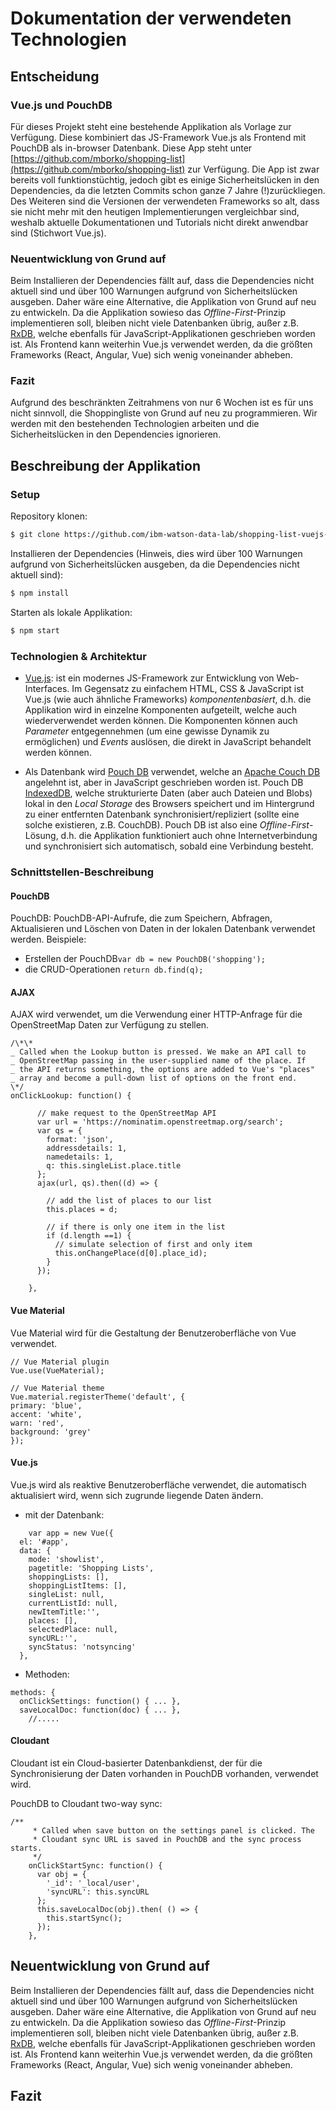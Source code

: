 # Dokumentation der verwendeten Technologien

## Entscheidung

### Vue.js und PouchDB

Für dieses Projekt steht eine bestehende Applikation als Vorlage zur Verfügung. Diese kombiniert das JS-Framework Vue.js als Frontend mit PouchDB als in-browser Datenbank. Diese App steht unter [https://github.com/mborko/shopping-list](https://github.com/mborko/shopping-list) zur Verfügung. Die App ist zwar bereits voll funktionstüchtig, jedoch gibt es einige Sicherheitslücken in den Dependencies, da die letzten Commits schon ganze 7 Jahre (!)zurückliegen. Des Weiteren sind die Versionen der verwendeten Frameworks so alt, dass sie nicht mehr mit den heutigen Implementierungen vergleichbar sind, weshalb aktuelle Dokumentationen und Tutorials nicht direkt anwendbar sind (Stichwort Vue.js).

### Neuentwicklung von Grund auf

Beim Installieren der Dependencies fällt auf, dass die Dependencies nicht aktuell sind und über 100 Warnungen aufgrund von Sicherheitslücken ausgeben. Daher wäre eine Alternative, die Applikation von Grund auf neu zu entwickeln. Da die Applikation sowieso das *Offline-First*-Prinzip implementieren soll, bleiben nicht viele Datenbanken übrig, außer z.B. [RxDB](https://rxdb.info/), welche ebenfalls für JavaScript-Applikationen geschrieben worden ist. Als Frontend kann weiterhin Vue.js verwendet werden, da die größten Frameworks (React, Angular, Vue) sich wenig voneinander abheben.

### <a name="fazit"></a>Fazit

Aufgrund des beschränkten Zeitrahmens von nur 6 Wochen ist es für uns nicht sinnvoll, die Shoppingliste von Grund auf neu zu programmieren. Wir werden mit den bestehenden Technologien arbeiten und die Sicherheitslücken in den Dependencies ignorieren.

## Beschreibung der Applikation

### Setup

Repository klonen:

```sh
$ git clone https://github.com/ibm-watson-data-lab/shopping-list-vuejs-pouchdb
```

Installieren der Dependencies (Hinweis, dies wird über 100 Warnungen aufgrund von Sicherheitslücken ausgeben, da die Dependencies nicht aktuell sind):

```sh
$ npm install
```

Starten als lokale Applikation:

```sh
$ npm start
```

### Technologien & Architektur

- [Vue.js](https://vuejs.org): ist ein modernes JS-Framework zur Entwicklung von Web-Interfaces. Im Gegensatz zu einfachem HTML, CSS & JavaScript ist Vue.js (wie auch ähnliche Frameworks) *komponentenbasiert*, d.h. die Applikation wird in einzelne Komponenten aufgeteilt, welche auch wiederverwendet werden können. Die Komponenten können auch *Parameter* entgegennehmen (um eine gewisse Dynamik zu ermöglichen) und *Events* auslösen, die direkt in JavaScript behandelt werden können.

- Als Datenbank wird [Pouch DB](https://couchdb.apache.org/) verwendet, welche an [Apache Couch DB](https://couchdb.apache.org/) angelehnt ist, aber in JavaScript geschrieben worden ist. Pouch DB [IndexedDB](https://developer.mozilla.org/en-US/docs/Web/API/IndexedDB_API), welche strukturierte Daten (aber auch Dateien und Blobs) lokal in den *Local Storage* des Browsers speichert und im Hintergrund zu einer entfernten Datenbank synchronisiert/repliziert (sollte eine solche existieren, z.B. CouchDB). Pouch DB ist also eine *Offline-First*-Lösung, d.h. die Applikation funktioniert auch ohne Internetverbindung und synchronisiert sich automatisch, sobald eine Verbindung besteht.

### Schnittstellen-Beschreibung

#### PouchDB

PouchDB: PouchDB-API-Aufrufe, die zum Speichern, Abfragen, Aktualisieren und Löschen von Daten in der lokalen Datenbank verwendet werden.
Beispiele:

- Erstellen der PouchDB`var db = new PouchDB('shopping');`
- die CRUD-Operationen `return db.find(q);`

#### AJAX

AJAX wird verwendet, um die Verwendung einer HTTP-Anfrage für die OpenStreetMap Daten zur Verfügung zu stellen.

```
/\*\*
_ Called when the Lookup button is pressed. We make an API call to
_ OpenStreetMap passing in the user-supplied name of the place. If
_ the API returns something, the options are added to Vue's "places"
_ array and become a pull-down list of options on the front end.
\*/
onClickLookup: function() {

      // make request to the OpenStreetMap API
      var url = 'https://nominatim.openstreetmap.org/search';
      var qs = {
        format: 'json',
        addressdetails: 1,
        namedetails: 1,
        q: this.singleList.place.title
      };
      ajax(url, qs).then((d) => {

        // add the list of places to our list
        this.places = d;

        // if there is only one item in the list
        if (d.length ==1) {
          // simulate selection of first and only item
          this.onChangePlace(d[0].place_id);
        }
      });

    },
```

#### Vue Material

Vue Material wird für die Gestaltung der Benutzeroberfläche von Vue verwendet.

```
// Vue Material plugin
Vue.use(VueMaterial);

// Vue Material theme
Vue.material.registerTheme('default', {
primary: 'blue',
accent: 'white',
warn: 'red',
background: 'grey'
});
```

#### Vue.js

Vue.js wird als reaktive Benutzeroberfläche verwendet, die automatisch aktualisiert wird, wenn sich zugrunde liegende Daten ändern.

- mit der Datenbank:

```
    var app = new Vue({
  el: '#app',
  data: {
    mode: 'showlist',
    pagetitle: 'Shopping Lists',
    shoppingLists: [],
    shoppingListItems: [],
    singleList: null,
    currentListId: null,
    newItemTitle:'',
    places: [],
    selectedPlace: null,
    syncURL:'',
    syncStatus: 'notsyncing'
  },
```

- Methoden:

```
methods: {
  onClickSettings: function() { ... },
  saveLocalDoc: function(doc) { ... },
    //.....
```

#### Cloudant

Cloudant ist ein Cloud-basierter Datenbankdienst, der für die Synchronisierung der Daten vorhanden in PouchDB vorhanden, verwendet wird.

PouchDB to Cloudant two-way sync:

```
/**
     * Called when save button on the settings panel is clicked. The
     * Cloudant sync URL is saved in PouchDB and the sync process starts.
     */
    onClickStartSync: function() {
      var obj = {
        '_id': '_local/user',
        'syncURL': this.syncURL
      };
      this.saveLocalDoc(obj).then( () => {
        this.startSync();
      });
    },
```


## Neuentwicklung von Grund auf

Beim Installieren der Dependencies fällt auf, dass die Dependencies nicht aktuell sind und über 100 Warnungen aufgrund von Sicherheitslücken ausgeben. Daher wäre eine Alternative, die Applikation von Grund auf neu zu entwickeln. Da die Applikation sowieso das *Offline-First*-Prinzip implementieren soll, bleiben nicht viele Datenbanken übrig, außer z.B. [RxDB](https://rxdb.info/), welche ebenfalls für JavaScript-Applikationen geschrieben worden ist. Als Frontend kann weiterhin Vue.js verwendet werden, da die größten Frameworks (React, Angular, Vue) sich wenig voneinander abheben.

## <a name="fazit"></a>Fazit
